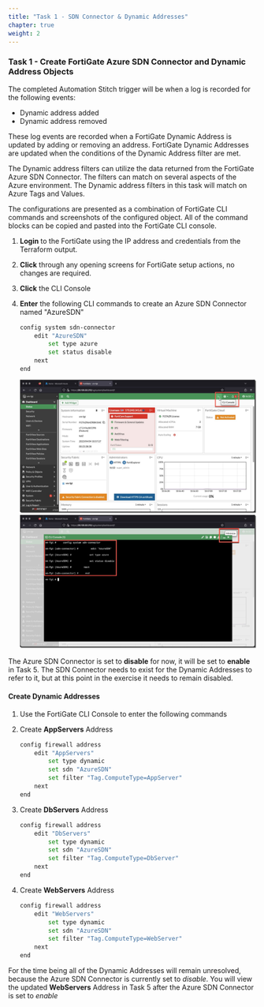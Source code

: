 ```yaml
---
title: "Task 1 - SDN Connector & Dynamic Addresses"
chapter: true
weight: 2
---
```


### Task 1 - Create FortiGate Azure SDN Connector and Dynamic Address Objects

The completed Automation Stitch trigger will be when a log is recorded for the following events:

* Dynamic address added
* Dynamic address removed

These log events are recorded when a FortiGate Dynamic Address is updated by adding or removing an address. FortiGate Dynamic Addresses are updated when the conditions of the Dynamic Address filter are met.

The Dynamic address filters can utilize the data returned from the FortiGate Azure SDN Connector. The filters can match on several aspects of the Azure environment. The Dynamic address filters in this task will match on Azure Tags and Values.

The configurations are presented as a combination of FortiGate CLI commands and screenshots of the configured object.  All of the command blocks can be copied and pasted into the FortiGate CLI console.

1. **Login** to the FortiGate using the IP address and credentials from the Terraform output.
1. **Click** through any opening screens for FortiGate setup actions, no changes are required.
1. **Click** the CLI Console
1. **Enter** the following CLI commands to create an Azure SDN Connector named "AzureSDN"

    ```bash
    config system sdn-connector
        edit "AzureSDN"
            set type azure
            set status disable 
        next
    end
    ```

    ![sdnconnector1](../images/sdnconnector-01.jpg)
    ![sdnconnector2](../images/sdnconnector-02.jpg)

The Azure SDN Connector is set to **disable** for now, it will be set to **enable** in Task 5. The SDN Connector needs to exist for the Dynamic Addresses to refer to it, but at this point in the exercise it needs to remain disabled.

#### Create Dynamic Addresses

1. Use the FortiGate CLI Console to enter the following commands
1. Create **AppServers** Address

    ```bash
    config firewall address
        edit "AppServers"
            set type dynamic
            set sdn "AzureSDN"
            set filter "Tag.ComputeType=AppServer"
        next
    end
    ```

1. Create **DbServers** Address

    ```bash
    config firewall address
        edit "DbServers"
            set type dynamic
            set sdn "AzureSDN"
            set filter "Tag.ComputeType=DbServer"
        next
    end
    ```

1. Create **WebServers** Address

    ```bash
    config firewall address
        edit "WebServers"
            set type dynamic
            set sdn "AzureSDN"
            set filter "Tag.ComputeType=WebServer"
        next
    end
    ```

For the time being all of the Dynamic Addresses will remain unresolved, because the Azure SDN Connector is currently set to *disable*. You will view the updated **WebServers** Address in Task 5 after the Azure SDN Connector is set to *enable*
